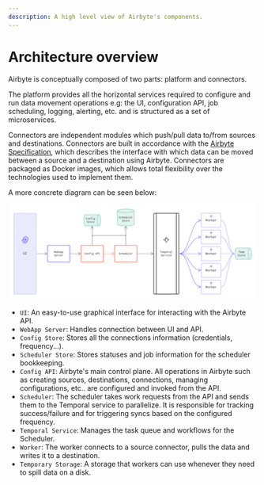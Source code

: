 ```yaml
---
description: A high level view of Airbyte's components.
---
```


# Architecture overview

Airbyte is conceptually composed of two parts: platform and connectors. 

The platform provides all the horizontal services required to configure and run data movement operations e.g: the UI, configuration API, job scheduling, logging, alerting, etc. and is structured as a set of microservices. 

Connectors are independent modules which push/pull data to/from sources and destinations. Connectors are built in accordance with the [Airbyte Specification](./airbyte-protocol.md), which describes the interface with which data can be moved between a source and a destination using Airbyte. Connectors are packaged as Docker images, which allows total flexibility over the technologies used to implement them. 

A more concrete diagram can be seen below:

![3.048-Kilometer view](../.gitbook/assets/understanding_airbyte_high_level_architecture.png)

* `UI`: An easy-to-use graphical interface for interacting with the Airbyte API.
* `WebApp Server`: Handles connection between UI and API.
* `Config Store`: Stores all the connections information \(credentials, frequency...\).
* `Scheduler Store`: Stores statuses and job information for the scheduler bookkeeping.
* `Config API`: Airbyte's main control plane. All operations in Airbyte such as creating sources, destinations, connections, managing configurations, etc.. are configured and invoked from the API.
* `Scheduler`: The scheduler takes work requests from the API and sends them to the Temporal service to parallelize. It is responsible for tracking success/failure and for triggering syncs based on the configured frequency.
* `Temporal Service`: Manages the task queue and workflows for the Scheduler. 
* `Worker`: The worker connects to a source connector, pulls the data and writes it to a destination.
* `Temporary Storage`: A storage that workers can use whenever they need to spill data on a disk.

